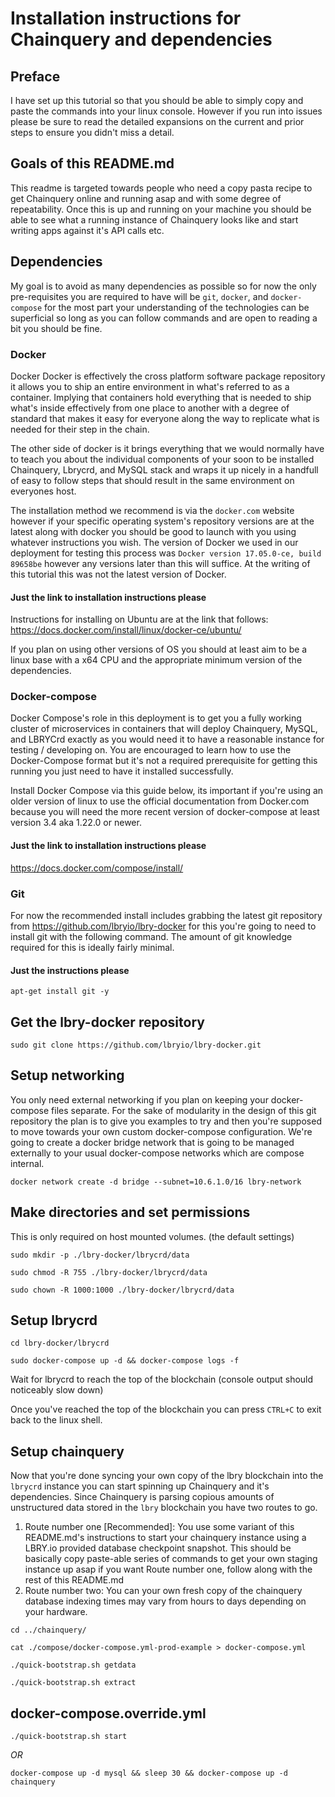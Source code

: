 # Installation instructions for Chainquery and dependencies
## Preface
I have set up this tutorial so that you should be able to simply copy and paste the commands into your linux console.  However if you run into issues please be sure to read the detailed expansions on the current and prior steps to ensure you didn't miss a detail.

## Goals of this README.md
This readme is targeted towards people who need a copy pasta recipe to get Chainquery online and running asap and with some degree of repeatability.  Once this is up and running on your machine you should be able to see what a running instance of Chainquery looks like and start writing apps against it's API calls etc.

## Dependencies
My goal is to avoid as many dependencies as possible so for now the only pre-requisites you are required to have will be `git`, `docker`, and `docker-compose` for the most part your understanding of the technologies can be superficial so long as you can follow commands and are open to reading a bit you should be fine.

### Docker
Docker
Docker is effectively the cross platform software package repository it allows you to ship an entire environment in what's referred to as a container.  Implying that containers hold everything that is needed to ship what's inside effectively from one place to another with a degree of standard that makes it easy for everyone along the way to replicate what is needed for their step in the chain.  

The other side of docker is it brings everything that we would normally have to teach you about the individual components of your soon to be installed Chainquery, Lbrycrd, and MySQL stack and wraps it up nicely in a handfull of easy to follow steps that should result in the same environment on everyones host.

The installation method we recommend is via the `docker.com` website however if your specific operating system's repository versions are at the latest along with docker you should be good to launch with you using whatever instructions you wish.  The version of Docker we used in our deployment for testing this process was `Docker version 17.05.0-ce, build 89658be` however any versions later than this will suffice.  At the writing of this tutorial this was not the latest version of Docker.

#### Just the link to installation instructions please
Instructions for installing on Ubuntu are at the link that follows:
https://docs.docker.com/install/linux/docker-ce/ubuntu/

If you plan on using other versions of OS you should at least aim to be a linux base with a x64 CPU and the appropriate minimum version of the dependencies.

### Docker-compose
Docker Compose's role in this deployment is to get you a fully working cluster of microservices in containers that will deploy Chainquery, MySQL, and LBRYCrd exactly as you would need it to have a reasonable instance for testing / developing on.  You are encouraged to learn how to use the Docker-Compose format but it's not a required prerequisite for getting this running you just need to have it installed successfully.

Install Docker Compose via this guide below, its important if you're using an older version of linux to use the official documentation from Docker.com because you will need the more recent version of docker-compose at least version 3.4 aka 1.22.0 or newer.

#### Just the link to installation instructions please
https://docs.docker.com/compose/install/

### Git
For now the recommended install includes grabbing the latest git repository from https://github.com/lbryio/lbry-docker for this you're going to need to install git with the following command.  The amount of git knowledge required for this is ideally fairly minimal.

#### Just the instructions please
`apt-get install git -y`

## Get the lbry-docker repository

`sudo git clone https://github.com/lbryio/lbry-docker.git`

## Setup networking

You only need external networking if you plan on keeping your docker-compose files separate.
For the sake of modularity in the design of this git repository the plan is to give you examples to try and then you're supposed to move towards your own custom docker-compose configuration.  We're going to create
a docker bridge network that is going to be managed externally to your usual docker-compose networks which are compose internal.

`docker network create -d bridge --subnet=10.6.1.0/16 lbry-network`

## Make directories and set permissions

This is only required on host mounted volumes. (the default settings)

`sudo mkdir -p ./lbry-docker/lbrycrd/data`

`sudo chmod -R 755 ./lbry-docker/lbrycrd/data`

`sudo chown -R 1000:1000 ./lbry-docker/lbrycrd/data`

## Setup lbrycrd

`cd lbry-docker/lbrycrd`

`sudo docker-compose up -d && docker-compose logs -f`

Wait for lbrycrd to reach the top of the blockchain (console output should noticeably slow down)

Once you've reached the top of the blockchain you can press `CTRL+C` to exit back to the linux shell.

## Setup chainquery

Now that you're done syncing your own copy of the lbry blockchain into the `lbrycrd` instance you can start spinning up Chainquery and it's dependencies.  Since Chainquery is parsing copious amounts of unstructured data stored in the `lbry` blockchain you have two routes to go.

1. Route number one [Recommended]: You use some variant of this README.md's instructions to start your chainquery instance using a LBRY.io provided database checkpoint snapshot.  This should be basically copy paste-able series of commands to get your own staging instance up asap if you want Route number one, follow along with the rest of this README.md
2. Route number two: You can your own fresh copy of the chainquery database indexing times may vary from hours to days depending on your hardware.

`cd ../chainquery/`

`cat ./compose/docker-compose.yml-prod-example > docker-compose.yml`

`./quick-bootstrap.sh getdata`

`./quick-bootstrap.sh extract`

## docker-compose.override.yml

`./quick-bootstrap.sh start`

*OR*

`docker-compose up -d mysql && sleep 30 && docker-compose up -d chainquery`
